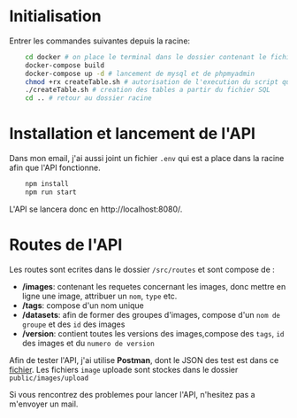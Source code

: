 # Initialisation

Entrer les commandes suivantes depuis la racine:
```sh
    cd docker # on place le terminal dans le dossier contenant le fichier docker-compose
    docker-compose build
    docker-compose up -d # lancement de mysql et de phpmyadmin
    chmod +rx createTable.sh # autorisation de l'execution du script qui creera les tables dans la db
    ./createTable.sh # creation des tables a partir du fichier SQL
    cd .. # retour au dossier racine
```

# Installation et lancement de l'API

Dans mon email, j'ai aussi joint un fichier `.env` qui est a place dans la racine afin que l'API fonctionne. 
```sh
    npm install
    npm run start
```

L'API se lancera donc en http://localhost:8080/.

# Routes de l'API

Les routes sont ecrites dans le dossier `/src/routes` et sont compose de :
 * **/images**: contenant les requetes concernant les images, donc mettre en ligne une image, attribuer un `nom`, `type` etc.
 * **/tags**: compose d'un nom unique
 * **/datasets**: afin de former des groupes d'images, compose d'un `nom de groupe` et des `id` des images 
 * **/version**: contient toutes les versions des images,compose des `tags`, `id` des images et du `numero de version`

 Afin de tester l'API, j'ai utilise **Postman**, dont le JSON des test est dans ce [fichier](public/dataguru.postman_collection.json). Les fichiers `image` uploade sont stockes dans le dossier `public/images/upload`

Si vous rencontrez des problemes pour lancer l'API, n'hesitez pas a m'envoyer un mail.